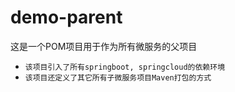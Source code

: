 # demo-parent
这是一个POM项目用于作为所有微服务的父项目
* `该项目引入了所有springboot, springcloud的依赖环境`
* `该项目还定义了其它所有子微服务项目Maven打包的方式`
